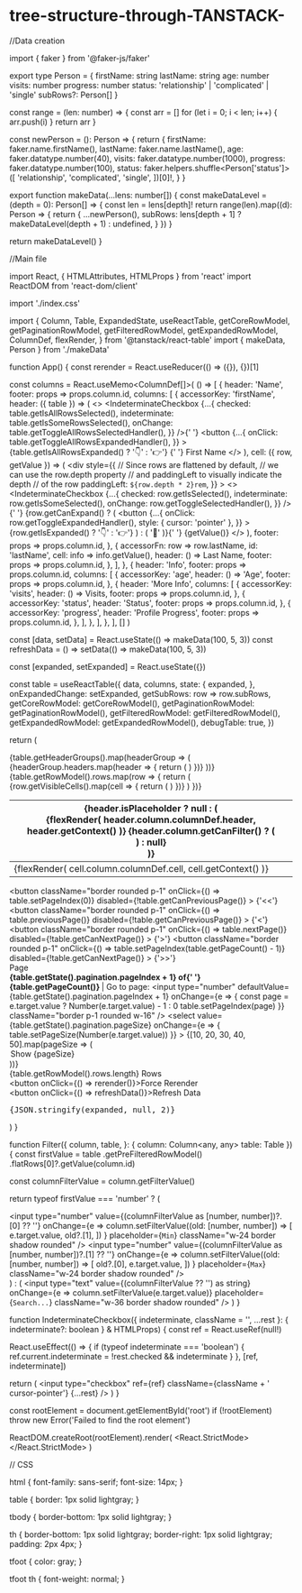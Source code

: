 # tree-structure-through-TANSTACK-

//Data creation

import { faker } from '@faker-js/faker'

export type Person = {
  firstName: string
  lastName: string
  age: number
  visits: number
  progress: number
  status: 'relationship' | 'complicated' | 'single'
  subRows?: Person[]
}

const range = (len: number) => {
  const arr = []
  for (let i = 0; i < len; i++) {
    arr.push(i)
  }
  return arr
}

const newPerson = (): Person => {
  return {
    firstName: faker.name.firstName(),
    lastName: faker.name.lastName(),
    age: faker.datatype.number(40),
    visits: faker.datatype.number(1000),
    progress: faker.datatype.number(100),
    status: faker.helpers.shuffle<Person['status']>([
      'relationship',
      'complicated',
      'single',
    ])[0]!,
  }
}

export function makeData(...lens: number[]) {
  const makeDataLevel = (depth = 0): Person[] => {
    const len = lens[depth]!
    return range(len).map((d): Person => {
      return {
        ...newPerson(),
        subRows: lens[depth + 1] ? makeDataLevel(depth + 1) : undefined,
      }
    })
  }

  return makeDataLevel()
}














//Main file


import React, { HTMLAttributes, HTMLProps } from 'react'
import ReactDOM from 'react-dom/client'

import './index.css'

import {
  Column,
  Table,
  ExpandedState,
  useReactTable,
  getCoreRowModel,
  getPaginationRowModel,
  getFilteredRowModel,
  getExpandedRowModel,
  ColumnDef,
  flexRender,
} from '@tanstack/react-table'
import { makeData, Person } from './makeData'

function App() {
  const rerender = React.useReducer(() => ({}), {})[1]

  const columns = React.useMemo<ColumnDef<Person>[]>(
    () => [
      {
        header: 'Name',
        footer: props => props.column.id,
        columns: [
          {
            accessorKey: 'firstName',
            header: ({ table }) => (
              <>
                <IndeterminateCheckbox
                  {...{
                    checked: table.getIsAllRowsSelected(),
                    indeterminate: table.getIsSomeRowsSelected(),
                    onChange: table.getToggleAllRowsSelectedHandler(),
                  }}
                />{' '}
                <button
                  {...{
                    onClick: table.getToggleAllRowsExpandedHandler(),
                  }}
                >
                  {table.getIsAllRowsExpanded() ? '👇' : '👉'}
                </button>{' '}
                First Name
              </>
            ),
            cell: ({ row, getValue }) => (
              <div
                style={{
                  // Since rows are flattened by default,
                  // we can use the row.depth property
                  // and paddingLeft to visually indicate the depth
                  // of the row
                  paddingLeft: `${row.depth * 2}rem`,
                }}
              >
                <>
                  <IndeterminateCheckbox
                    {...{
                      checked: row.getIsSelected(),
                      indeterminate: row.getIsSomeSelected(),
                      onChange: row.getToggleSelectedHandler(),
                    }}
                  />{' '}
                  {row.getCanExpand() ? (
                    <button
                      {...{
                        onClick: row.getToggleExpandedHandler(),
                        style: { cursor: 'pointer' },
                      }}
                    >
                      {row.getIsExpanded() ? '👇' : '👉'}
                    </button>
                  ) : (
                    '🔵'
                  )}{' '}
                  {getValue()}
                </>
              </div>
            ),
            footer: props => props.column.id,
          },
          {
            accessorFn: row => row.lastName,
            id: 'lastName',
            cell: info => info.getValue(),
            header: () => <span>Last Name</span>,
            footer: props => props.column.id,
          },
        ],
      },
      {
        header: 'Info',
        footer: props => props.column.id,
        columns: [
          {
            accessorKey: 'age',
            header: () => 'Age',
            footer: props => props.column.id,
          },
          {
            header: 'More Info',
            columns: [
              {
                accessorKey: 'visits',
                header: () => <span>Visits</span>,
                footer: props => props.column.id,
              },
              {
                accessorKey: 'status',
                header: 'Status',
                footer: props => props.column.id,
              },
              {
                accessorKey: 'progress',
                header: 'Profile Progress',
                footer: props => props.column.id,
              },
            ],
          },
        ],
      },
    ],
    []
  )

  const [data, setData] = React.useState(() => makeData(100, 5, 3))
  const refreshData = () => setData(() => makeData(100, 5, 3))

  const [expanded, setExpanded] = React.useState<ExpandedState>({})

  const table = useReactTable({
    data,
    columns,
    state: {
      expanded,
    },
    onExpandedChange: setExpanded,
    getSubRows: row => row.subRows,
    getCoreRowModel: getCoreRowModel(),
    getPaginationRowModel: getPaginationRowModel(),
    getFilteredRowModel: getFilteredRowModel(),
    getExpandedRowModel: getExpandedRowModel(),
    debugTable: true,
  })

  return (
    <div className="p-2">
      <div className="h-2" />
      <table>
        <thead>
          {table.getHeaderGroups().map(headerGroup => (
            <tr key={headerGroup.id}>
              {headerGroup.headers.map(header => {
                return (
                  <th key={header.id} colSpan={header.colSpan}>
                    {header.isPlaceholder ? null : (
                      <div>
                        {flexRender(
                          header.column.columnDef.header,
                          header.getContext()
                        )}
                        {header.column.getCanFilter() ? (
                          <div>
                            <Filter column={header.column} table={table} />
                          </div>
                        ) : null}
                      </div>
                    )}
                  </th>
                )
              })}
            </tr>
          ))}
        </thead>
        <tbody>
          {table.getRowModel().rows.map(row => {
            return (
              <tr key={row.id}>
                {row.getVisibleCells().map(cell => {
                  return (
                    <td key={cell.id}>
                      {flexRender(
                        cell.column.columnDef.cell,
                        cell.getContext()
                      )}
                    </td>
                  )
                })}
              </tr>
            )
          })}
        </tbody>
      </table>
      <div className="h-2" />
      <div className="flex items-center gap-2">
        <button
          className="border rounded p-1"
          onClick={() => table.setPageIndex(0)}
          disabled={!table.getCanPreviousPage()}
        >
          {'<<'}
        </button>
        <button
          className="border rounded p-1"
          onClick={() => table.previousPage()}
          disabled={!table.getCanPreviousPage()}
        >
          {'<'}
        </button>
        <button
          className="border rounded p-1"
          onClick={() => table.nextPage()}
          disabled={!table.getCanNextPage()}
        >
          {'>'}
        </button>
        <button
          className="border rounded p-1"
          onClick={() => table.setPageIndex(table.getPageCount() - 1)}
          disabled={!table.getCanNextPage()}
        >
          {'>>'}
        </button>
        <span className="flex items-center gap-1">
          <div>Page</div>
          <strong>
            {table.getState().pagination.pageIndex + 1} of{' '}
            {table.getPageCount()}
          </strong>
        </span>
        <span className="flex items-center gap-1">
          | Go to page:
          <input
            type="number"
            defaultValue={table.getState().pagination.pageIndex + 1}
            onChange={e => {
              const page = e.target.value ? Number(e.target.value) - 1 : 0
              table.setPageIndex(page)
            }}
            className="border p-1 rounded w-16"
          />
        </span>
        <select
          value={table.getState().pagination.pageSize}
          onChange={e => {
            table.setPageSize(Number(e.target.value))
          }}
        >
          {[10, 20, 30, 40, 50].map(pageSize => (
            <option key={pageSize} value={pageSize}>
              Show {pageSize}
            </option>
          ))}
        </select>
      </div>
      <div>{table.getRowModel().rows.length} Rows</div>
      <div>
        <button onClick={() => rerender()}>Force Rerender</button>
      </div>
      <div>
        <button onClick={() => refreshData()}>Refresh Data</button>
      </div>
      <pre>{JSON.stringify(expanded, null, 2)}</pre>
    </div>
  )
}

function Filter({
  column,
  table,
}: {
  column: Column<any, any>
  table: Table<any>
}) {
  const firstValue = table
    .getPreFilteredRowModel()
    .flatRows[0]?.getValue(column.id)

  const columnFilterValue = column.getFilterValue()

  return typeof firstValue === 'number' ? (
    <div className="flex space-x-2">
      <input
        type="number"
        value={(columnFilterValue as [number, number])?.[0] ?? ''}
        onChange={e =>
          column.setFilterValue((old: [number, number]) => [
            e.target.value,
            old?.[1],
          ])
        }
        placeholder={`Min`}
        className="w-24 border shadow rounded"
      />
      <input
        type="number"
        value={(columnFilterValue as [number, number])?.[1] ?? ''}
        onChange={e =>
          column.setFilterValue((old: [number, number]) => [
            old?.[0],
            e.target.value,
          ])
        }
        placeholder={`Max`}
        className="w-24 border shadow rounded"
      />
    </div>
  ) : (
    <input
      type="text"
      value={(columnFilterValue ?? '') as string}
      onChange={e => column.setFilterValue(e.target.value)}
      placeholder={`Search...`}
      className="w-36 border shadow rounded"
    />
  )
}

function IndeterminateCheckbox({
  indeterminate,
  className = '',
  ...rest
}: { indeterminate?: boolean } & HTMLProps<HTMLInputElement>) {
  const ref = React.useRef<HTMLInputElement>(null!)

  React.useEffect(() => {
    if (typeof indeterminate === 'boolean') {
      ref.current.indeterminate = !rest.checked && indeterminate
    }
  }, [ref, indeterminate])

  return (
    <input
      type="checkbox"
      ref={ref}
      className={className + ' cursor-pointer'}
      {...rest}
    />
  )
}

const rootElement = document.getElementById('root')
if (!rootElement) throw new Error('Failed to find the root element')

ReactDOM.createRoot(rootElement).render(
  <React.StrictMode>
    <App />
  </React.StrictMode>
)



// CSS

html {
  font-family: sans-serif;
  font-size: 14px;
}

table {
  border: 1px solid lightgray;
}

tbody {
  border-bottom: 1px solid lightgray;
}

th {
  border-bottom: 1px solid lightgray;
  border-right: 1px solid lightgray;
  padding: 2px 4px;
}

tfoot {
  color: gray;
}

tfoot th {
  font-weight: normal;
}
